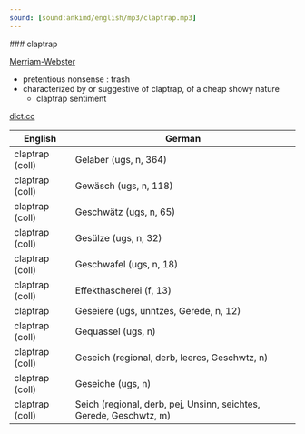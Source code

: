 ```yaml
---
sound: [sound:ankimd/english/mp3/claptrap.mp3]
---
```


\### claptrap

[Merriam-Webster](https://www.merriam-webster.com/dictionary/claptrap)

- pretentious nonsense : trash
- characterized by or suggestive of claptrap, of a cheap showy nature
    - claptrap sentiment

[dict.cc](https://www.dict.cc/claptrap)

| English        | German       |
| -------------- | ------------ |
| claptrap (coll) | Gelaber (ugs, n, 364) |
| claptrap (coll) | Gewäsch (ugs, n, 118) |
| claptrap (coll) | Geschwätz (ugs, n, 65) |
| claptrap (coll) | Gesülze (ugs, n, 32) |
| claptrap (coll) | Geschwafel (ugs, n, 18) |
| claptrap (coll) | Effekthascherei (f, 13) |
| claptrap | Geseiere (ugs, unntzes, Gerede, n, 12) |
| claptrap (coll) | Gequassel (ugs, n) |
| claptrap (coll) | Geseich (regional, derb, leeres, Geschwtz, n) |
| claptrap (coll) | Geseiche (ugs, n) |
| claptrap (coll) | Seich (regional, derb, pej, Unsinn, seichtes, Gerede, Geschwtz, m) |
